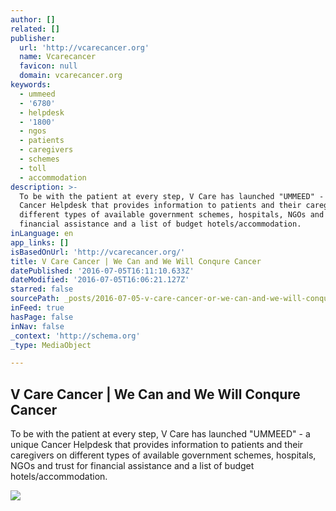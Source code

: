 ```yaml
---
author: []
related: []
publisher:
  url: 'http://vcarecancer.org'
  name: Vcarecancer
  favicon: null
  domain: vcarecancer.org
keywords:
  - ummeed
  - '6780'
  - helpdesk
  - '1800'
  - ngos
  - patients
  - caregivers
  - schemes
  - toll
  - accommodation
description: >-
  To be with the patient at every step, V Care has launched "UMMEED" - a unique
  Cancer Helpdesk that provides information to patients and their caregivers on
  different types of available government schemes, hospitals, NGOs and trust for
  financial assistance and a list of budget hotels/accommodation.
inLanguage: en
app_links: []
isBasedOnUrl: 'http://vcarecancer.org/'
title: V Care Cancer | We Can and We Will Conqure Cancer
datePublished: '2016-07-05T16:11:10.633Z'
dateModified: '2016-07-05T16:06:21.127Z'
starred: false
sourcePath: _posts/2016-07-05-v-care-cancer-or-we-can-and-we-will-conqure-cancer.md
inFeed: true
hasPage: false
inNav: false
_context: 'http://schema.org'
_type: MediaObject

---
```

<article style=""><h1>V Care Cancer | We Can and We Will Conqure Cancer</h1><p>To be with the patient at every step, V Care has launched "UMMEED" - a unique Cancer Helpdesk that provides information to patients and their caregivers on different types of available government schemes, hospitals, NGOs and trust for financial assistance and a list of budget hotels/accommodation.</p><img src="http://vcarecancer.org/wp-content/uploads/2015/11/grid-1-1296x480_c.jpg" /></article>